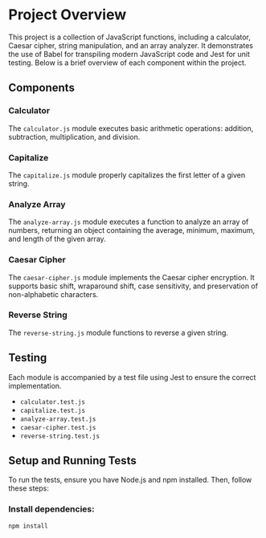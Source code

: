 # Project Overview
This project is a collection of JavaScript functions, including a calculator, Caesar cipher, string manipulation, and an array analyzer. It demonstrates the use of Babel for transpiling modern JavaScript code and Jest for unit testing. Below is a brief overview of each component within the project.

## Components
### Calculator
The `calculator.js` module executes basic arithmetic operations: addition, subtraction, multiplication, and division.

### Capitalize
The `capitalize.js` module properly capitalizes the first letter of a given string.

### Analyze Array
The `analyze-array.js` module executes a function to analyze an array of numbers, returning an object containing the average, minimum, maximum, and length of the given array.

### Caesar Cipher
The `caesar-cipher.js` module implements the Caesar cipher encryption. It supports basic shift, wraparound shift, case sensitivity, and preservation of non-alphabetic characters.

### Reverse String
The `reverse-string.js` module functions to reverse a given string.

## Testing
Each module is accompanied by a test file using Jest to ensure the correct implementation.

- `calculator.test.js`
- `capitalize.test.js`
- `analyze-array.test.js`
- `caesar-cipher.test.js`
- `reverse-string.test.js`

## Setup and Running Tests
To run the tests, ensure you have Node.js and npm installed. Then, follow these steps:

### Install dependencies:
```bash
npm install
